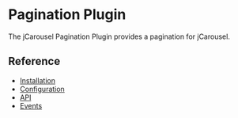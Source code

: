 Pagination Plugin
=================

The jCarousel Pagination Plugin provides a pagination for jCarousel.

Reference
---------

* [Installation](reference/installation.md)
* [Configuration](reference/configuration.md)
* [API](reference/api.md)
* [Events](reference/events.md)